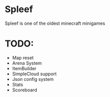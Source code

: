 # Spleef
Spleef is one of the oldest minecraft minigames

# TODO:
- Map reset
- Arena System
- ItemBuilder
- SimpleCloud support
- Json config system
- Stats
- Scoreboard
